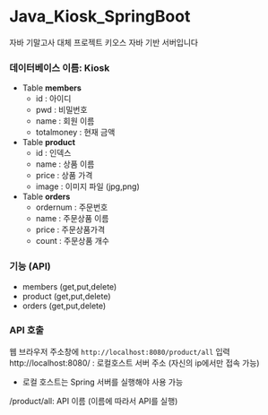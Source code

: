 # Java_Kiosk_SpringBoot
자바 기말고사 대체 프로젝트 키오스 자바 기반 서버입니다 

### 데이터베이스 이름: Kiosk

- Table **members**
  - id : 아이디
  - pwd : 비밀번호
  - name : 회원 이름
  - totalmoney : 현재 금액
- Table **product**
  - id : 인덱스 
  - name : 상품 이름
  - price : 상품 가격 
  - image : 이미지 파일 (jpg,png)
- Table **orders**
  - ordernum : 주문번호
  - name : 주문상품 이름
  - price : 주문상품가격 
  - count : 주문상품 개수 

### 기능 (API)
- members (get,put,delete)
- product (get,put,delete)
- orders  (get,put,delete) 

### API 호출 
웹 브라우저 주소창에 `http://localhost:8080/product/all` 입력 <br>
http://localhost:8080/ : 로컬호스트 서버 주소 (자신의 ip에서만 접속 가능) <br>
- 로컬 호스트는 Spring 서버를 실행해야 사용 가능 <br>

/product/all: API 이름 (이름에 따라서 API를 실행) 

